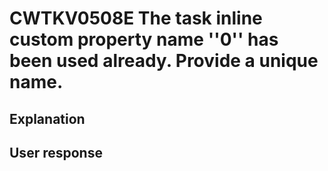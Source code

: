 # CWTKV0508E The task inline custom property name ''0'' has been used already. Provide a unique name.

## Explanation

## User response